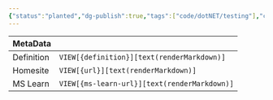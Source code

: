 ```yaml
---
{"status":"planted","dg-publish":true,"tags":["code/dotNET/testing"],"creation_date":"2024-05-09 22:13","definition":"undefined","ms-learn-url":"undefined","url":"https://chillbdd.com/","aliases":null,"permalink":"/code/chill/","dgPassFrontmatter":true}
---
```



| MetaData   |                                              |
| ---------- | -------------------------------------------- |
| Definition | `VIEW[{definition}][text(renderMarkdown)]`   |
| Homesite   | `VIEW[{url}][text(renderMarkdown)]`          |
| MS Learn   | `VIEW[{ms-learn-url}][text(renderMarkdown)]` |
